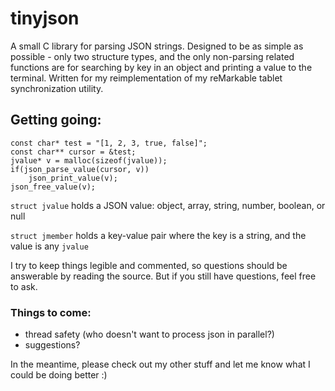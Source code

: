 # tinyjson

A small C library for parsing JSON strings.
Designed to be as simple as possible - only two structure types, and the only non-parsing related functions are for searching by key in an object and printing a value to the terminal.
Written for my reimplementation of my reMarkable tablet synchronization utility.
## Getting going:
```
const char* test = "[1, 2, 3, true, false]";
const char** cursor = &test;
jvalue* v = malloc(sizeof(jvalue));
if(json_parse_value(cursor, v))
    json_print_value(v);
json_free_value(v);
```
`struct jvalue` holds a JSON value: object, array, string, number, boolean, or null

`struct jmember` holds a key-value pair where the key is a string, and the value is any `jvalue`

I try to keep things legible and commented, so questions should be answerable by reading the source. But if you still have questions, feel free to ask.

### Things to come:
- thread safety (who doesn't want to process json in parallel?)
- suggestions?

In the meantime, please check out my other stuff and let me know what I could be doing better :)
